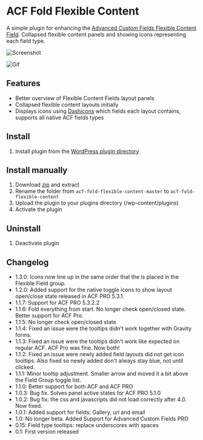 # ACF Fold Flexible Content

A simple plugin for enhancing the [Advanced Custom Fields Flexible Content Field](http://www.advancedcustomfields.com/add-ons/flexible-content-field/). Collapsed flexible content panels and showing icons representing each field type.

![Screenshot](https://raw.github.com/urre/acf-fold-flexible/master/screenshot-1.png)

![Gif](https://dl.dropboxusercontent.com/u/1162759/acf-fold-flexible.gif)

## Features
+ Better overview of Flexible Content Fields layout panels
+ Collapsed flexible content layouts initially
+ Displays icons using [Dashicons](http://melchoyce.github.io/dashicons) which fields each layout contains, supports all native ACF fields types

## Install
1. Install plugin from the [WordPress plugin directory](http://wordpress.org/plugins/acf-fold-flexible-content/)

## Install manually
1. Download [zip](https://github.com/urre/acf-fold-flexible/archive/master.zip) and extract
2. Rename the folder from `acf-fold-flexible-content-master` to `acf-fold-flexible-content`
3. Upload the plugin to your plugins directory (/wp-content/plugins)
4. Activate the plugin

## Uninstall
1. Deactivate plugin

## Changelog
+ 1.3.0: Icons now line up in the same order that the is placed in the Flexible Field group.
+ 1.2.0: Added support for the native toggle icons to show layout open/close state released in ACF PRO 5.3.1.
+ 1.1.7: Support for ACF PRO 5.3.2.2
+ 1.1.6: Fold everything from start. No longer check open/closed state. Better support for ACF Pro.
+ 1.1.5: No longer check open/closed state
+ 1.1.4: Fixed an issue were the tooltips didn't work together with Gravity forms.
+ 1.1.3: Fixed an issue were the tooltips didn't work like expected on regular ACF. ACF Pro was fine. Now both!
+ 1.1.2: Fixed an issue were newly added field layouts did not get icon tooltips. Also fixed so newly added don't always stay blue, not until clicked.
+ 1.1.1: Minor tooltip adjustment. Smaller arrow and moved it a bit above the Field Group toggle list.
+ 1.1.0: Better support for both ACF and ACF PRO
+ 1.0.3: Bug fix. Solves panel active states for ACF PRO 5.1.0
+ 1.0.2: Bug fix: the css and javascripts did not load correctly after 4.0. Now fixed.
+ 1.0.1: Added support for fields: Gallery, url and email
+ 1.0: No longer beta. Added Support for Advanced Custom Fields PRO
+ 0.15: Field type tooltips: replace underscores with spaces
+ 0.1: First version released